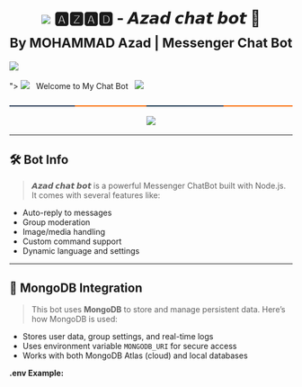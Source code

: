 

<h1 align="center">
  <img src="./dashboard/images/logo-non-bg.png" width="30px">
  <strong>🅰🆉🅰🅳 - 𝘼𝙯𝙖𝙙 𝙘𝙝𝙖𝙩 𝙗𝙤𝙩 </strong> 🤍<br>
  <sub>By MOHAMMAD Azad | Messenger Chat Bot</sub>
</h1>


  <img src="https://img.shie">
<p>
">
  <img src="https://emoji.discord.st/emojis/768b108d-274f-4f44-a634-8477b16efce7.gif" width="25">
  &nbsp; Welcome to My Chat Bot &nbsp;
  <img src="https://emoji.discord.st/emojis/768b108d-274f-4f44-a634-8477b16efce7.gif" width="25">
</h3>

<p align="center">
  <img src="https://github.com/DalpatRathore/dalpatrathore/blob/main/assets/images/line-1.svg">
</p>

<p align="center">
  <a href="https://git.io/typing-svg">
    <img src="https://readme-typing-svg.herokuapp.com?color=%23F70B10&size=27&lines=I+AM+INNOCENT+BOY;IT'S+NOT+JUST+A+NAME+BRO;IT'S+A+BRAND;THANK+YOU+EVERYONE;LOVE+U+ALL+FRIENDS">
  </a>
</p>

---

## 🛠️ Bot Info

> **𝘼𝙯𝙖𝙙 𝙘𝙝𝙖𝙩 𝙗𝙤𝙩** is a powerful Messenger ChatBot built with Node.js. It comes with several features like:
- Auto-reply to messages
- Group moderation
- Image/media handling
- Custom command support
- Dynamic language and settings

---

## 💾 MongoDB Integration

> This bot uses **MongoDB** to store and manage persistent data. Here’s how MongoDB is used:

- Stores user data, group settings, and real-time logs
- Uses environment variable `MONGODB_URI` for secure access
- Works with both MongoDB Atlas (cloud) and local databases

**.env Example:**

```env

